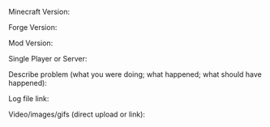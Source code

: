 Minecraft Version: 

Forge Version: 

Mod Version: 

Single Player or Server:

Describe problem (what you were doing; what happened; what should have happened):



Log file link:



Video/images/gifs (direct upload or link): 





